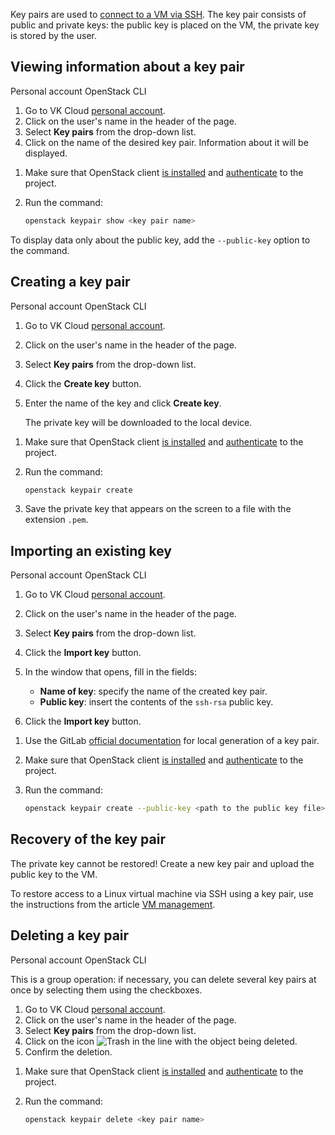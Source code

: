 Key pairs are used to [connect to a VM via SSH](/en/base/iaas/service-management/vm/vm-connect/vm-connect-nix). The key pair consists of public and private keys: the public key is placed on the VM, the private key is stored by the user.

## Viewing information about a key pair

<tabs>
<tablist>
<tab>Personal account</tab>
<tab>OpenStack CLI</tab>
</tablist>
<tabpanel>

1. Go to VK Cloud [personal account](https://msk.cloud.vk.com/app/en).
1. Click on the user's name in the header of the page.
1. Select **Key pairs** from the drop-down list.
1. Click on the name of the desired key pair. Information about it will be displayed.

</tabpanel>
<tabpanel>

1. Make sure that OpenStack client [is installed](/en/manage/tools-for-using-services/openstack-cli#1_install_the_openstack_client) and [authenticate](/en/manage/tools-for-using-services/openstack-cli#3_complete_authentication) to the project.
1. Run the command:

   ```bash
   openstack keypair show <key pair name>
   ```

<info>

To display data only about the public key, add the `--public-key` option to the command.

</info>

</tabpanel>
</tabs>

## Creating a key pair

<tabs>
<tablist>
<tab>Personal account</tab>
<tab>OpenStack CLI</tab>
</tablist>
<tabpanel>

1. Go to VK Cloud [personal account](https://msk.cloud.vk.com/app/en).
1. Click on the user's name in the header of the page.
1. Select **Key pairs** from the drop-down list.
1. Click the **Create key** button.
1. Enter the name of the key and click **Create key**.

   The private key will be downloaded to the local device.

</tabpanel>
<tabpanel>

1. Make sure that OpenStack client [is installed](/en/manage/tools-for-using-services/openstack-cli#1_install_the_openstack_client) and [authenticate](/en/manage/tools-for-using-services/openstack-cli#3_complete_authentication) to the project.
1. Run the command:

   ```bash
   openstack keypair create 
   ```

1. Save the private key that appears on the screen to a file with the extension `.pem`.

</tabpanel>
</tabs>

## Importing an existing key

<tabs>
<tablist>
<tab>Personal account</tab>
<tab>OpenStack CLI</tab>
</tablist>
<tabpanel>

1. Go to VK Cloud [personal account](https://msk.cloud.vk.com/app/en).
1. Click on the user's name in the header of the page.
1. Select **Key pairs** from the drop-down list.
1. Click the **Import key** button.
1. In the window that opens, fill in the fields:

   - **Name of key**: specify the name of the created key pair.
   - **Public key**: insert the contents of the `ssh-rsa` public key.

1. Click the **Import key** button.

</tabpanel>
<tabpanel>

1. Use the GitLab [official documentation](https://github.com/gitlabhq/gitlabhq/blob/master/doc/user/ssh.md#generate-an-ssh-key-pair) for local generation of a key pair.
1. Make sure that OpenStack client [is installed](/en/manage/tools-for-using-services/openstack-cli#1_install_the_openstack_client) and [authenticate](/en/manage/tools-for-using-services/openstack-cli#3_complete_authentication) to the project.
1. Run the command:

   ```bash
   openstack keypair create --public-key <path to the public key file> <key pair name>
   ```

</tabpanel>
</tabs>

## Recovery of the key pair

<err>

The private key cannot be restored! Create a new key pair and upload the public key to the VM.

</err>

To restore access to a Linux virtual machine via SSH using a key pair, use the instructions from the article [VM management](/en/base/iaas/service-management/vm/vm-manage#restoring_vm_access_by_key).

## Deleting a key pair

<tabs>
<tablist>
<tab>Personal account</tab>
<tab>OpenStack CLI</tab>
</tablist>
<tabpanel>

This is a group operation: if necessary, you can delete several key pairs at once by selecting them using the checkboxes.

1. Go to VK Cloud [personal account](https://msk.cloud.vk.com/app/en).
1. Click on the user's name in the header of the page.
1. Select **Key pairs** from the drop-down list.
1. Click on the icon ![Trash](./assets/trash-icon.svg "inline") in the line with the object being deleted.
1. Confirm the deletion.

</tabpanel>
<tabpanel>

1. Make sure that OpenStack client [is installed](/en/manage/tools-for-using-services/openstack-cli#1_install_the_openstack_client) and [authenticate](/en/manage/tools-for-using-services/openstack-cli#3_complete_authentication) to the project.
1. Run the command:

   ```bash
   openstack keypair delete <key pair name>
   ```

</tabpanel>
</tabs>
